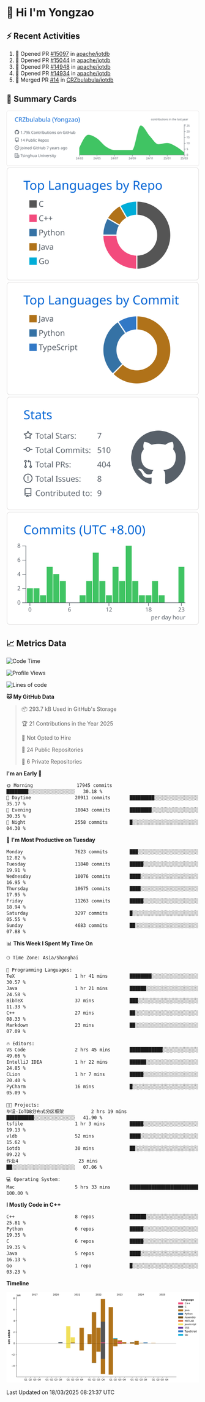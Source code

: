 # 👋 Hi I'm Yongzao

## ⚡ Recent Activities
<!--START_SECTION:activity-->
1. 💪 Opened PR [#15097](https://github.com/apache/iotdb/pull/15097) in [apache/iotdb](https://github.com/apache/iotdb)
2. 💪 Opened PR [#15044](https://github.com/apache/iotdb/pull/15044) in [apache/iotdb](https://github.com/apache/iotdb)
3. 💪 Opened PR [#14948](https://github.com/apache/iotdb/pull/14948) in [apache/iotdb](https://github.com/apache/iotdb)
4. 💪 Opened PR [#14934](https://github.com/apache/iotdb/pull/14934) in [apache/iotdb](https://github.com/apache/iotdb)
5. 🎉 Merged PR [#14](https://github.com/CRZbulabula/iotdb/pull/14) in [CRZbulabula/iotdb](https://github.com/CRZbulabula/iotdb)
<!--END_SECTION:activity-->

## 🎑 Summary Cards

[![](https://raw.githubusercontent.com/CRZbulabula/CRZbulabula/main/profile-summary-card-output/github/0-profile-details.svg)](https://github.com/vn7n24fzkq/github-profile-summary-cards)
[![](https://raw.githubusercontent.com/CRZbulabula/CRZbulabula/main/profile-summary-card-output/github/1-repos-per-language.svg)](https://github.com/vn7n24fzkq/github-profile-summary-cards) [![](https://raw.githubusercontent.com/CRZbulabula/CRZbulabula/main/profile-summary-card-output/github/2-most-commit-language.svg)](https://github.com/vn7n24fzkq/github-profile-summary-cards)
[![](https://raw.githubusercontent.com/CRZbulabula/CRZbulabula/main/profile-summary-card-output/github/3-stats.svg)](https://github.com/vn7n24fzkq/github-profile-summary-cards) [![](https://raw.githubusercontent.com/CRZbulabula/CRZbulabula/main/profile-summary-card-output/github/4-productive-time.svg)](https://github.com/vn7n24fzkq/github-profile-summary-cards)

## 📈 Metrics Data

<!--START_SECTION:waka-->
![Code Time](http://img.shields.io/badge/Code%20Time-838%20hrs%2054%20mins-blue)

![Profile Views](http://img.shields.io/badge/Profile%20Views-1-blue)

![Lines of code](https://img.shields.io/badge/From%20Hello%20World%20I%27ve%20Written-33.5%20million%20lines%20of%20code-blue)

**🐱 My GitHub Data** 

> 📦 293.7 kB Used in GitHub's Storage 
 > 
> 🏆 21 Contributions in the Year 2025
 > 
> 🚫 Not Opted to Hire
 > 
> 📜 24 Public Repositories 
 > 
> 🔑 6 Private Repositories 
 > 
**I'm an Early 🐤** 

```text
🌞 Morning                17945 commits       ████████░░░░░░░░░░░░░░░░░   30.18 % 
🌆 Daytime                20911 commits       █████████░░░░░░░░░░░░░░░░   35.17 % 
🌃 Evening                18043 commits       ████████░░░░░░░░░░░░░░░░░   30.35 % 
🌙 Night                  2558 commits        █░░░░░░░░░░░░░░░░░░░░░░░░   04.30 % 
```
📅 **I'm Most Productive on Tuesday** 

```text
Monday                   7623 commits        ███░░░░░░░░░░░░░░░░░░░░░░   12.82 % 
Tuesday                  11840 commits       █████░░░░░░░░░░░░░░░░░░░░   19.91 % 
Wednesday                10076 commits       ████░░░░░░░░░░░░░░░░░░░░░   16.95 % 
Thursday                 10675 commits       ████░░░░░░░░░░░░░░░░░░░░░   17.95 % 
Friday                   11263 commits       █████░░░░░░░░░░░░░░░░░░░░   18.94 % 
Saturday                 3297 commits        █░░░░░░░░░░░░░░░░░░░░░░░░   05.55 % 
Sunday                   4683 commits        ██░░░░░░░░░░░░░░░░░░░░░░░   07.88 % 
```


📊 **This Week I Spent My Time On** 

```text
🕑︎ Time Zone: Asia/Shanghai

💬 Programming Languages: 
TeX                      1 hr 41 mins        ████████░░░░░░░░░░░░░░░░░   30.57 % 
Java                     1 hr 21 mins        ██████░░░░░░░░░░░░░░░░░░░   24.58 % 
BibTeX                   37 mins             ███░░░░░░░░░░░░░░░░░░░░░░   11.33 % 
C++                      27 mins             ██░░░░░░░░░░░░░░░░░░░░░░░   08.33 % 
Markdown                 23 mins             ██░░░░░░░░░░░░░░░░░░░░░░░   07.09 % 

🔥 Editors: 
VS Code                  2 hrs 45 mins       ████████████░░░░░░░░░░░░░   49.66 % 
IntelliJ IDEA            1 hr 22 mins        ██████░░░░░░░░░░░░░░░░░░░   24.85 % 
CLion                    1 hr 7 mins         █████░░░░░░░░░░░░░░░░░░░░   20.40 % 
PyCharm                  16 mins             █░░░░░░░░░░░░░░░░░░░░░░░░   05.09 % 

🐱‍💻 Projects: 
毕设-IoTDB分布式分区框架          2 hrs 19 mins       ██████████░░░░░░░░░░░░░░░   41.90 % 
tsfile                   1 hr 3 mins         █████░░░░░░░░░░░░░░░░░░░░   19.13 % 
vldb                     52 mins             ████░░░░░░░░░░░░░░░░░░░░░   15.62 % 
iotdb                    30 mins             ██░░░░░░░░░░░░░░░░░░░░░░░   09.22 % 
作业4                      23 mins             ██░░░░░░░░░░░░░░░░░░░░░░░   07.06 % 

💻 Operating System: 
Mac                      5 hrs 33 mins       █████████████████████████   100.00 % 
```

**I Mostly Code in C++** 

```text
C++                      8 repos             ██████░░░░░░░░░░░░░░░░░░░   25.81 % 
Python                   6 repos             █████░░░░░░░░░░░░░░░░░░░░   19.35 % 
C                        6 repos             █████░░░░░░░░░░░░░░░░░░░░   19.35 % 
Java                     5 repos             ████░░░░░░░░░░░░░░░░░░░░░   16.13 % 
Go                       1 repo              █░░░░░░░░░░░░░░░░░░░░░░░░   03.23 % 
```



**Timeline**

![Lines of Code chart](https://raw.githubusercontent.com/CRZbulabula/CRZbulabula/main/assets/bar_graph.png)


 Last Updated on 18/03/2025 08:21:37 UTC
<!--END_SECTION:waka-->

